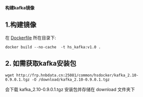 ﻿**构建kafka镜像**

## 1.构建镜像
在 [Dockerfile](./Dockerfile) 所在目录下:  
```
docker build --no-cache  -t hs_kafka:v1.0 .
```

## 2. 如需获取kafka安装包    
```
wget http://frp.hnbdata.cn:25081/common/hsdocker/kafka_2.10-0.9.0.1.tgz -O /download/kafka_2.10-0.9.0.1.tgz 
```   
会下载 kafka_2.10-0.9.0.1.tgz 安装包并存储在 download 文件夹下



